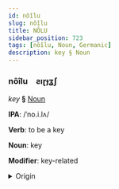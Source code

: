 ```yaml
---
id: nôîlu
slug: nôîlu
title: NÔLU
sidebar_position: 723
tags: [nôîlu, Noun, Germanic]
description: key § Noun
---
```


### nôîlu&emsp;<span kind="abugida">ƨıɽɟʓʃ</span>

*key* **§** [Noun](../../tags/Noun)

**IPA**: /ˈno.i.lʌ/

**Verb**: to be a key

**Noun**: key

**Modifier**: key-related

<details>
    <summary>Origin</summary>
    Danish nøgle [ˈnɒ̽jlə]<br/>
    <em>Germanic Language Family</em>
</details>